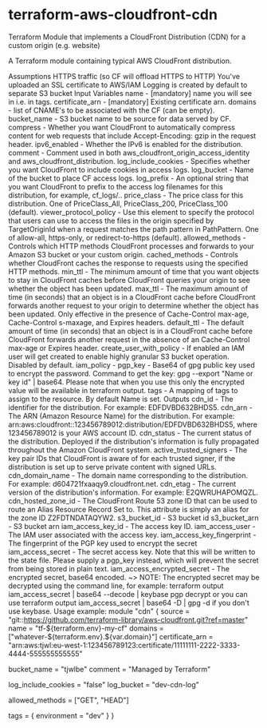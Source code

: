 # terraform-aws-cloudfront-cdn

Terraform Module that implements a CloudFront Distribution (CDN) for a custom origin (e.g. website) 

A Terraform module containing typical AWS CloudFront distribution.

Assumptions
HTTPS traffic (so CF will offload HTTPS to HTTP)
You've uploaded an SSL certificate to AWS/IAM
Logging is created by default to separate S3 bucket
Input Variables
name - [mandatory] name you will see in i.e. in tags.
certificate_arn - [mandatory] Existing certificate arn.
domains - list of CNAME's to be associated with the CF (can be empty).
bucket_name - S3 bucket name to be source for data served by CF.
compress - Whether you want CloudFront to automatically compress content for web requests that include Accept-Encoding: gzip in the request header.
ipv6_enabled - Whether the IPv6 is enabled for the distribution.
comment - Comment used in both aws_cloudfront_origin_access_identity and aws_cloudfront_distribution.
log_include_cookies - Specifies whether you want CloudFront to include cookies in access logs.
log_bucket - Name of the bucket to place CF access logs.
log_prefix - An optional string that you want CloudFront to prefix to the access log filenames for this distribution, for example, cf_logs/..
price_class - The price class for this distribution. One of PriceClass_All, PriceClass_200, PriceClass_100 (default).
viewer_protocol_policy - Use this element to specify the protocol that users can use to access the files in the origin specified by TargetOriginId when a request matches the path pattern in PathPattern. One of allow-all, https-only, or redirect-to-https (default).
allowed_methods - Controls which HTTP methods CloudFront processes and forwards to your Amazon S3 bucket or your custom origin.
cached_methods - Controls whether CloudFront caches the response to requests using the specified HTTP methods.
min_ttl - The minimum amount of time that you want objects to stay in CloudFront caches before CloudFront queries your origin to see whether the object has been updated.
max_ttl - The maximum amount of time (in seconds) that an object is in a CloudFront cache before CloudFront forwards another request to your origin to determine whether the object has been updated. Only effective in the presence of Cache-Control max-age, Cache-Control s-maxage, and Expires headers.
default_ttl - The default amount of time (in seconds) that an object is in a CloudFront cache before CloudFront forwards another request in the absence of an Cache-Control max-age or Expires header.
create_user_with_policy - If enabled an IAM user will get created to enable highly granular S3 bucket operation. Disabled by default.
iam_policy -
pgp_key - Base64 of gpg public key used to encrypt the password. Command to get the key: gpg --export "Name or key id" | base64. Please note that when you use this only the encrypted value will be available in terraform output.
tags - A mapping of tags to assign to the resource. By default Name is set.
Outputs
cdn_id - The identifier for the distribution. For example: EDFDVBD632BHDS5.
cdn_arn - The ARN (Amazon Resource Name) for the distribution. For example: arn:aws:cloudfront::123456789012:distribution/EDFDVBD632BHDS5, where 123456789012 is your AWS account ID.
cdn_status - The current status of the distribution. Deployed if the distribution's information is fully propagated throughout the Amazon CloudFront system.
active_trusted_signers - The key pair IDs that CloudFront is aware of for each trusted signer, if the distribution is set up to serve private content with signed URLs.
cdn_domain_name - The domain name corresponding to the distribution. For example: d604721fxaaqy9.cloudfront.net.
cdn_etag - The current version of the distribution's information. For example: E2QWRUHAPOMQZL.
cdn_hosted_zone_id - The CloudFront Route 53 zone ID that can be used to route an Alias Resource Record Set to. This attribute is simply an alias for the zone ID Z2FDTNDATAQYW2.
s3_bucket_id - S3 bucket id
s3_bucket_arn - S3 bucket arn
iam_access_key_id - The access key ID.
iam_access_user - The IAM user associated with the access key.
iam_access_key_fingerprint - The fingerprint of the PGP key used to encrypt the secret
iam_access_secret - The secret access key. Note that this will be written to the state file. Please supply a pgp_key instead, which will prevent the secret from being stored in plain text.
iam_access_encrypted_secret - The encrypted secret, base64 encoded. ~> NOTE: The encrypted secret may be decrypted using the command line, for example: terraform output iam_access_secret | base64 --decode | keybase pgp decrypt or you can use terraform output iam_access_secret | base64 -D | gpg -d if you don't use keybase.
Usage example:
module "cdn" {
  source = "git::https://github.com/terraform-library/aws-cloudfront.git?ref=master"
  name = "tf-${terraform.env}-my-cf"
  domains = ["whatever-${terraform.env}.${var.domain}"]
  certificate_arn = "arn:aws:tjwl:eu-west-1:123456789123:certificate/11111111-2222-3333-4444-555555555555"

  bucket_name = "tjwlbe"
  comment = "Managed by Terraform"

  log_include_cookies = "false"
  log_bucket          = "dev-cdn-log"

  allowed_methods = ["GET", "HEAD"]

  tags = {
             environment = "dev"
  }
}